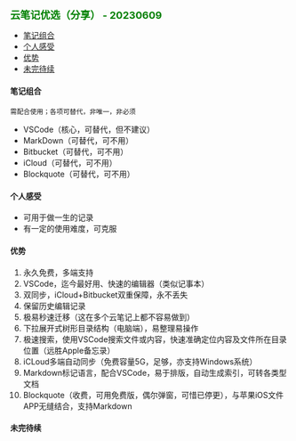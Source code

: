 
<b><font color=green size=4>
云笔记优选（分享） - 20230609 
</font></b>

- [笔记组合](#笔记组合)
- [个人感受](#个人感受)
- [优势](#优势)
- [未完待续](#未完待续)


#### 笔记组合
    需配合使用；各项可替代，非唯一，非必须  
    
- VSCode（核心，可替代，但不建议）
- MarkDown（可替代，可不用）
- Bitbucket（可替代，可不用）
- iCloud（可替代，可不用）
- Blockquote（可替代，可不用）

#### 个人感受
- 可用于做一生的记录
- 有一定的使用难度，可克服

#### 优势
1. 永久免费，多端支持
2. VSCode，迄今最好用、快速的编辑器（类似记事本）
3. 双同步，iCloud+Bitbucket双重保障，永不丢失
4. 保留历史编辑记录
5. 极易秒速迁移（这在多个云笔记上都不容易做到）
6. 下拉展开式树形目录结构（电脑端），易整理易操作
7. 极速搜索，使用VSCode搜索文件或内容，快速准确定位内容及文件所在目录位置（远胜Apple备忘录）
8. iCLoud多端自动同步（免费容量5G，足够，亦支持Windows系统）
9. Markdown标记语言，配合VSCode，易于排版，自动生成索引，可转各类型文档
10. Blockquote（收费，可用免费版，偶尔弹窗，可惜已停更），与苹果iOS文件APP无缝结合，支持Markdown

#### 未完待续


